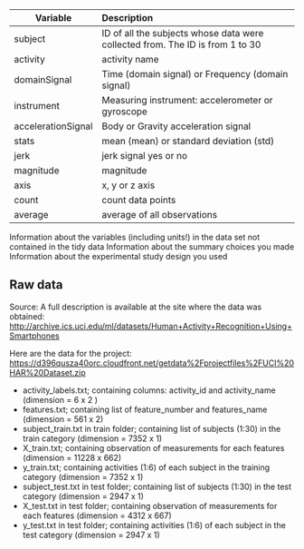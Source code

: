 

| Variable        | Description           |
| -------------|:-------------|
| subject      | ID of all the subjects whose data were collected from. The ID is from 1 to 30 |
| activity     | activity name      |
| domainSignal | Time (domain signal) or Frequency (domain signal)      |
| instrument     | Measuring instrument: accelerometer or gyroscope      |
| accelerationSignal     | Body or Gravity acceleration signal      |
| stats     | mean (mean) or standard deviation (std)      |
| jerk     | jerk signal yes or no      |
| magnitude     | magnitude      |
| axis     | x, y or z axis      |
| count     | count data points      |
| average     | average of all observations      |


Information about the variables (including units!) in the data set not contained in the tidy data
Information about the summary choices you made
Information about the experimental study design you used


## Raw data
Source: 
A full description is available at the site where the data was obtained: 
http://archive.ics.uci.edu/ml/datasets/Human+Activity+Recognition+Using+Smartphones 

Here are the data for the project: 
https://d396qusza40orc.cloudfront.net/getdata%2Fprojectfiles%2FUCI%20HAR%20Dataset.zip 

- activity_labels.txt; containing columns: activity_id and activity_name (dimension = 6 x 2 )
- features.txt; containing list of feature_number and features_name (dimension = 561 x 2) 
- subject_train.txt in train folder; containing list of subjects (1:30) in the train category (dimension = 7352 x 1) 
- X_train.txt; containing observation of measurements for each features (dimension = 11228 x 662)
- y_train.txt; containing activities (1:6) of each subject in the training category (dimension = 7352 x 1)
- subject_test.txt in test folder; containing list of subjects (1:30) in the test category (dimension = 2947 x 1) 
- X_test.txt in test folder; containing observation of measurements for each features (dimension = 4312 x 667)
- y_test.txt in test folder; containing activities (1:6) of each subject in the test category (dimension = 2947 x 1)


